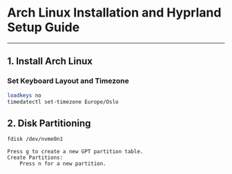 # **Arch Linux Installation and Hyprland Setup Guide**

---

## **1. Install Arch Linux**

### **Set Keyboard Layout and Timezone**
```bash
loadkeys no
timedatectl set-timezone Europe/Oslo
```

## **2. Disk Partitioning**

```bash
fdisk /dev/nvme0n1
```
    Press g to create a new GPT partition table.
    Create Partitions:
        Press n for a new partition.
